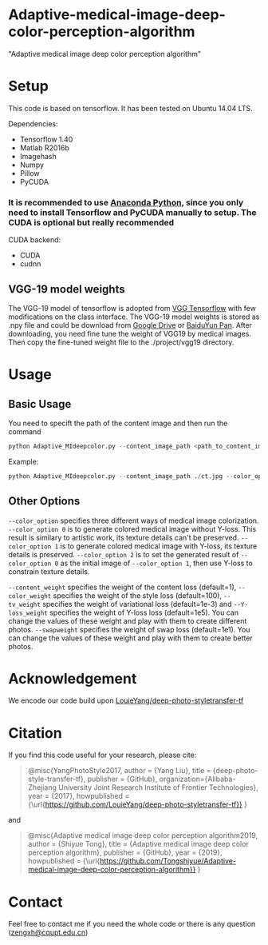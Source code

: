 # Adaptive-medical-image-deep-color-perception-algorithm
"Adaptive medical image deep color perception algorithm"
 

# Setup
This code is based on tensorflow. It has been tested on Ubuntu 14.04 LTS.

Dependencies:

* Tensorflow 1.40
* Matlab R2016b
* Imagehash
* Numpy
* Pillow
* PyCUDA  
### It is recommended to use [Anaconda Python](https://www.continuum.io/anaconda-overview), since you only need to install Tensorflow and PyCUDA manually to setup. The CUDA is optional but really recommended

CUDA backend:

* CUDA
* cudnn

## VGG-19 model weights

The VGG-19 model of tensorflow is adopted from [VGG Tensorflow](https://github.com/machrisaa/tensorflow-vgg) with few modifications on the class interface. The VGG-19 model weights is stored as .npy file and could be download from [Google Drive](https://drive.google.com/file/d/0BxvKyd83BJjYY01PYi1XQjB5R0E/view) or [BaiduYun Pan](https://pan.baidu.com/s/1o9weflK). After downloading, you need fine tune the weight of VGG19 by medical images. Then copy the fine-tuned weight file to the ./project/vgg19 directory.

# Usage

## Basic Usage

You need to specift the path of the content image and then run the command

```python
python Adaptive_MIdeepcolor.py --content_image_path <path_to_content_image> --color_option 2
```

Example:

```python
python Adaptive_MIdeepcolor.py --content_image_path ./ct.jpg --color_option 2
```
## Other Options

`--color_option` specifies three different ways of medical image colorization. `--color_option 0` is to generate colored medical image without Y-loss. This result is similary to artistic work, its texture details can't be preserved. `--color_option 1` is to generate colored medical image with Y-loss, its texture details is preserved.
`--color_option 2` is to set the generated result of `--color_option 0` as the initial image of `--color_option 1`, then use Y-loss to constrain texture details.

`--content_weight` specifies the weight of the content loss (default=1), `--color_weight` specifies the weight of the style loss (default=100), `--tv_weight` specifies the weight of variational loss (default=1e-3) and `--Y-loss_weight` specifies the weight of Y-loss loss (default=1e5). You can change the values of these weight and play with them to create different photos. `--swapweight` specifies the weight of swap loss (default=1e1). You can change the values of these weight and play with them to create better photos.




# Acknowledgement

We encode our code build upon [LouieYang/deep-photo-styletransfer-tf](https://github.com/LouieYang/deep-photo-styletransfer-tf)

# Citation

If you find this code useful for your research, please cite:

>@misc{YangPhotoStyle2017,
>  author = {Yang Liu},
>  title = {deep-photo-style-transfer-tf},
>  publisher = {GitHub},
>  organization={Alibaba-Zhejiang University Joint Research Institute of Frontier Technologies},
>  year = {2017},
>  howpublished = {\url{https://github.com/LouieYang/deep-photo-styletransfer-tf}}
>}

and

>@misc{Adaptive medical image deep color perception algorithm2019,
>  author = {Shiyue Tong},
>  title = {Adaptive medical image deep color perception algorithm},
>  publisher = {GitHub},
>  year = {2019},
>  howpublished = {\url{https://github.com/Tongshiyue/Adaptive-medical-image-deep-color-perception-algorithm}}
>}

# Contact

Feel free to contact me if you need the whole code or there is any question (zengxh@cqupt.edu.cn)

